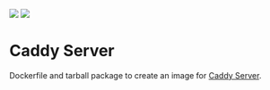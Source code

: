 [![](https://images.microbadger.com/badges/image/lozanomatheus/caddy-server:0.11.0.svg)](https://microbadger.com/images/lozanomatheus/caddy-server:0.11.0) [![](https://images.microbadger.com/badges/version/lozanomatheus/caddy-server:0.11.0.svg)](https://microbadger.com/images/lozanomatheus/caddy-server:0.11.0)

# Caddy Server

Dockerfile and tarball package to create an image for [Caddy Server](https://caddyserver.com).